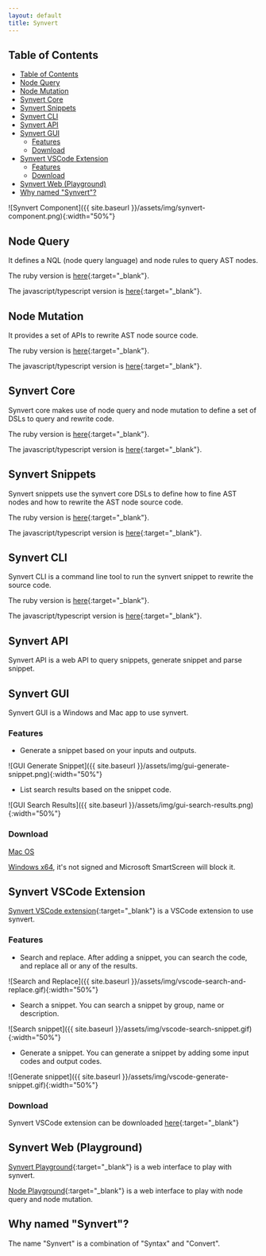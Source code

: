 ```yaml
---
layout: default
title: Synvert
---
```


## Table of Contents

- [Table of Contents](#table-of-contents)
- [Node Query](#node-query)
- [Node Mutation](#node-mutation)
- [Synvert Core](#synvert-core)
- [Synvert Snippets](#synvert-snippets)
- [Synvert CLI](#synvert-cli)
- [Synvert API](#synvert-api)
- [Synvert GUI](#synvert-gui)
  - [Features](#features)
  - [Download](#download)
- [Synvert VSCode Extension](#synvert-vscode-extension)
  - [Features](#features-1)
  - [Download](#download-1)
- [Synvert Web (Playground)](#synvert-web-playground)
- [Why named "Synvert"?](#why-named-synvert)

![Synvert Component]({{ site.baseurl }}/assets/img/synvert-component.png){:width="50%"}

## Node Query

It defines a NQL (node query language) and node rules to query AST nodes.

The ruby version is [here](https://github.com/xinminlabs/node-query-ruby){:target="_blank"}.

The javascript/typescript version is [here](https://github.com/xinminlabs/node-query-javascript){:target="_blank"}.

## Node Mutation

It provides a set of APIs to rewrite AST node source code.

The ruby version is [here](https://github.com/xinminlabs/node-mutation-ruby){:target="_blank"}.

The javascript/typescript version is [here](https://github.com/xinminlabs/node-mutation-javascript){:target="_blank"}.

## Synvert Core

Synvert core makes use of node query and node mutation to define a set of DSLs to query and rewrite code.

The ruby version is [here](https://github.com/xinminlabs/synvert-core-ruby){:target="_blank"}.

The javascript/typescript version is [here](https://github.com/xinminlabs/synvert-core-javascript){:target="_blank"}.

## Synvert Snippets

Synvert snippets use the synvert core DSLs to define how to fine AST nodes and how to rewrite the AST node source code.

The ruby version is [here](https://github.com/xinminlabs/synvert-snippets-ruby){:target="_blank"}.

The javascript/typescript version is [here](https://github.com/xinminlabs/synvert-snippets-javascript){:target="_blank"}.

## Synvert CLI

Synvert CLI is a command line tool to run the synvert snippet to rewrite the source code.

The ruby version is [here](https://github.com/xinminlabs/synvert-ruby){:target="_blank"}.

The javascript/typescript version is [here](https://github.com/xinminlabs/synvert-javascript){:target="_blank"}.

## Synvert API

Synvert API is a web API to query snippets, generate snippet and parse snippet.

## Synvert GUI

Synvert GUI is a Windows and Mac app to use synvert.

### Features

- Generate a snippet based on your inputs and outputs.

![GUI Generate Snippet]({{ site.baseurl }}/assets/img/gui-generate-snippet.png){:width="50%"}

- List search results based on the snippet code.

![GUI Search Results]({{ site.baseurl }}/assets/img/gui-search-results.png){:width="50%"}

### Download

[Mac OS](https://download-synvert.xinminlabs.com/download/latest/osx)

[Windows x64](https://download-synvert.xinminlabs.com/download/latest/windows_64), it's not signed and Microsoft SmartScreen will block it.

## Synvert VSCode Extension

[Synvert VSCode extension](https://marketplace.visualstudio.com/items?itemName=xinminlabs.synvert){:target="_blank"} is a VSCode extension to use synvert.

### Features

- Search and replace. After adding a snippet, you can search the code, and replace all or any of the results.

![Search and Replace]({{ site.baseurl }}/assets/img/vscode-search-and-replace.gif){:width="50%"}

- Search a snippet. You can search a snippet by group, name or description.

![Search snippet]({{ site.baseurl }}/assets/img/vscode-search-snippet.gif){:width="50%"}

- Generate a snippet. You can generate a snippet by adding some input codes and output codes.

![Generate snippet]({{ site.baseurl }}/assets/img/vscode-generate-snippet.gif){:width="50%"}

### Download

Synvert VSCode extension can be downloaded [here](https://marketplace.visualstudio.com/items?itemName=xinminlabs.synvert){:target="_blank"}

## Synvert Web (Playground)

[Synvert Playground](https://playground.synvert.net/){:target="_blank"} is a web interface to play with synvert.

[Node Playground](https://node-playground.synvert.net/){:target="_blank"} is a web interface to play with node query and node mutation.

## Why named "Synvert"?

The name "Synvert" is a combination of "Syntax" and "Convert".

